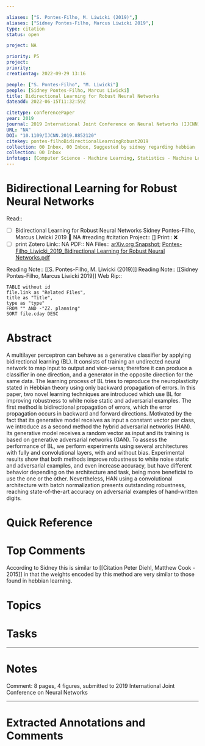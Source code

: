 ```yaml
---

aliases: ["S. Pontes-Filho, M. Liwicki (2019)",]
aliases: ["Sidney Pontes-Filho, Marcus Liwicki 2019",]
type: citation
status: open

project: NA

priority: P5
project: 
priority: 
creationtag: 2022-09-29 13:16

people: ["S. Pontes-Filho", "M. Liwicki"]
people: [Sidney Pontes-Filho, Marcus Liwicki]
title: Bidirectional Learning for Robust Neural Networks
dateadd: 2022-06-15T11:32:59Z

citetype: conferencePaper
year: 2019
journal: 2019 International Joint Conference on Neural Networks (IJCNN)
URL: "NA"
DOI: "10.1109/IJCNN.2019.8852120"
citekey: pontes-filhoBidirectionalLearningRobust2019
collection: 00 Inbox, 00 Inbox, Suggested by sidney regarding hebbian
collection: 00 Inbox
infotags: [Computer Science - Machine Learning, Statistics - Machine Learning]
---
```


# Bidirectional Learning for Robust Neural Networks
Read:: 
- [ ] Bidirectional Learning for Robust Neural Networks Sidney Pontes-Filho, Marcus Liwicki 2019 🛫 NA #reading #citation
Project:: []
Print::  ❌
- [ ] print 
Zotero Link:: NA
PDF:: NA
Files:: [arXiv.org Snapshot](file:///home/michaelt/Insync/m@tarlton.info/Google%20Drive/06.%20Zotero/storage/SPYERV6H/1805.html); [Pontes-Filho_Liwicki_2019_Bidirectional Learning for Robust Neural Networks.pdf](file:///home/michaelt/Insync/m@tarlton.info/Google%20Drive/06.%20Zotero/storage/VMHAAANY/Pontes-Filho_Liwicki_2019_Bidirectional%20Learning%20for%20Robust%20Neural%20Networks.pdf)

Reading Note:: [[S. Pontes-Filho, M. Liwicki (2019)]]
Reading Note:: [[Sidney Pontes-Filho, Marcus Liwicki 2019]]
Web Rip:: 
```dataview
TABLE without id
file.link as "Related Files",
title as "Title",
type as "type"
FROM "" AND -"ZZ. planning"
SORT file.cday DESC
```

# Abstract
A multilayer perceptron can behave as a generative classifier by applying bidirectional learning (BL). It consists of training an undirected neural network to map input to output and vice-versa; therefore it can produce a classifier in one direction, and a generator in the opposite direction for the same data. The learning process of BL tries to reproduce the neuroplasticity stated in Hebbian theory using only backward propagation of errors. In this paper, two novel learning techniques are introduced which use BL for improving robustness to white noise static and adversarial examples. The first method is bidirectional propagation of errors, which the error propagation occurs in backward and forward directions. Motivated by the fact that its generative model receives as input a constant vector per class, we introduce as a second method the hybrid adversarial networks (HAN). Its generative model receives a random vector as input and its training is based on generative adversarial networks (GAN). To assess the performance of BL, we perform experiments using several architectures with fully and convolutional layers, with and without bias. Experimental results show that both methods improve robustness to white noise static and adversarial examples, and even increase accuracy, but have different behavior depending on the architecture and task, being more beneficial to use the one or the other. Nevertheless, HAN using a convolutional architecture with batch normalization presents outstanding robustness, reaching state-of-the-art accuracy on adversarial examples of hand-written digits.

# Quick Reference


# Top Comments
According to Sidney this is similar to [[Citation Peter Diehl, Matthew Cook - 2015]] in that the weights encoded by this method are very similar to those found in hebbian learning.


# Topics


# Tasks


----
# Notes
Comment: 8 pages, 4 figures, submitted to 2019 International Joint Conference on Neural Networks

----
# Extracted Annotations and Comments
